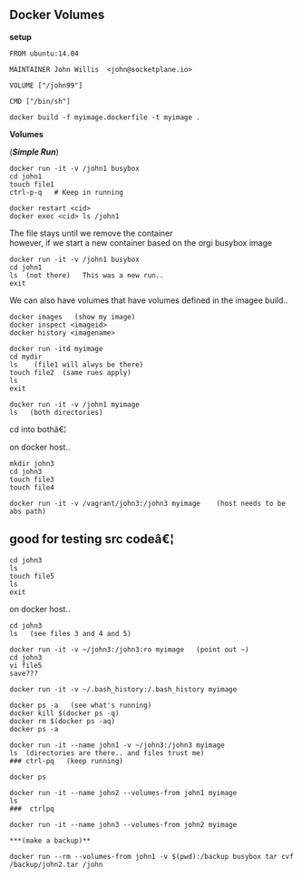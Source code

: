  Docker Volumes 
-------------------   
**setup**

```
FROM ubuntu:14.04

MAINTAINER John Willis  <john@socketplane.io>

VOLUME ["/john99"]

CMD ["/bin/sh"]
```
    docker build -f myimage.dockerfile -t myimage .
    
**Volumes**

(***Simple Run***)

    docker run -it -v /john1 busybox
    cd john1
    touch file1
    ctrl-p-q   # Keep in running 
    
    docker restart <cid>
    docker exec <cid> ls /john1

  The file stays until we remove the container  
  however, if we start a new container based on the orgi busybox image

    docker run -it -v /john1 busybox
    cd john1
    ls  (not there)   This was a new run..
    exit

  We can also have volumes that have volumes defined in the imagee build.. 

    docker images   (show my image)  
    docker inspect <imageid>
    docker history <imagename>

    docker run -itd myimage
    cd mydir 
    ls    (file1 will alwys be there)
    touch file2  (same rues apply) 
    ls
    exit

    docker run -it -v /john1 myimage
    ls   (both directories) 
   
   cd into bothâ€¦ 

   on docker host.. 
```   
mkdir john3
cd john3
touch file3
touch file4
   
docker run -it -v /vagrant/john3:/john3 myimage    (host needs to be abs path)
```    
  ## good for testing src codeâ€¦ 
```
cd john3
ls
touch file5
ls
exit
```
  on docker host.. 
```
cd john3
ls   (see files 3 and 4 and 5)
 
docker run -it -v ~/john3:/john3:ro myimage   (point out ~) 
cd john3
vi file5
save???

docker run -it -v ~/.bash_history:/.bash_history myimage

docker ps -a   (see what's running)
docker kill $(docker ps -q)
docker rm $(docker ps -aq)   
docker ps -a

docker run -it --name john1 -v ~/john3:/john3 myimage
ls  (directories are there.. and files trust me) 
### ctrl-pq   (keep running) 

docker ps

docker run -it --name john2 --volumes-from john1 myimage
ls
###  ctrlpq

docker run -it --name john3 --volumes-from john2 myimage

***(make a backup)**

docker run --rm --volumes-from john1 -v $(pwd):/backup busybox tar cvf /backup/john2.tar /john
```

